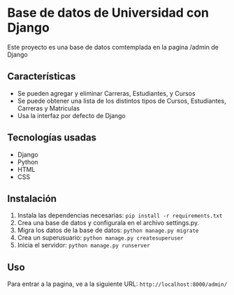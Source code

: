 # Base de datos de Universidad con Django

Este proyecto es una base de datos comtemplada en la pagina /admin de Django

## Características

- Se pueden agregar y eliminar Carreras, Estudiantes, y Cursos
- Se puede obtener una lista de los distintos tipos de Cursos, Estudiantes, Carreras y Matriculas
- Usa la interfaz por defecto de Django

## Tecnologías usadas

- Django
- Python
- HTML
- CSS

## Instalación

1. Instala las dependencias necesarias:
`pip install -r requirements.txt`
2. Crea una base de datos y configurala en el archivo settings.py.
3. Migra los datos de la base de datos:
`python manage.py migrate`
4. Crea un superusuario:
`python manage.py createsuperuser`
5. Inicia el servidor:
`python manage.py runserver`

## Uso

Para entrar a la pagina, ve a la siguiente URL:
`http://localhost:8000/admin/`



